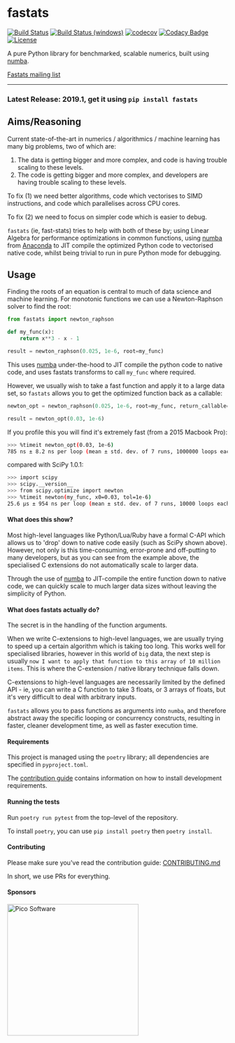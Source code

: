 # fastats
[![Build Status](https://travis-ci.org/fastats/fastats.svg?branch=master)](https://travis-ci.org/fastats/fastats)
[![Build Status (windows)](https://ci.appveyor.com/api/projects/status/9ufvyclit358sfb8/branch/master?svg=true)](https://ci.appveyor.com/project/pawroman/fastats/branch/master)
[![codecov](https://codecov.io/gh/fastats/fastats/branch/master/graph/badge.svg)](https://codecov.io/gh/fastats/fastats)
[![Codacy Badge](https://api.codacy.com/project/badge/Grade/2199521147834d58b9f0e8e155c97309)](https://www.codacy.com/app/dave.willmer/fastats?utm_source=github.com&amp;utm_medium=referral&amp;utm_content=fastats/fastats&amp;utm_campaign=Badge_Grade)
[![License](https://img.shields.io/badge/license-MIT-blue.svg)](https://opensource.org/licenses/MIT)

A pure Python library for benchmarked, scalable numerics, built using [numba](https://numba.pydata.org/).

[Fastats mailing list](https://groups.google.com/forum/#!forum/fastats)


---

### Latest Release: 2019.1, get it using ``pip install fastats``

## Aims/Reasoning


Current state-of-the-art in numerics / algorithmics / machine learning has many big problems, two of which are:

1. The data is getting bigger and more complex, and code is having trouble scaling to these levels.
2. The code is getting bigger and more complex, and developers are having trouble scaling to these levels.

To fix (1) we need better algorithms, code which vectorises to SIMD instructions, and code which parallelises across CPU cores.

To fix (2) we need to focus on simpler code which is easier to debug.

``fastats`` (ie, fast-stats) tries to help with both of these by; using Linear Algebra for performance optimizations in common functions,
using [numba](https://numba.pydata.org/)
from [Anaconda](https://www.anaconda.com/) to JIT compile the optimized Python code to
vectorised native code, whilst being trivial to run in pure Python mode for debugging.

## Usage

Finding the roots of an equation is central to much of data science and machine learning. For monotonic functions we can use a Newton-Raphson solver to find the root:

```python
from fastats import newton_raphson

def my_func(x):
    return x**3 - x - 1

result = newton_raphson(0.025, 1e-6, root=my_func)
```

This uses [numba](https://numba.pydata.org/) under-the-hood to JIT compile the python code to native code, and uses fastats transforms to call ``my_func`` where required.

However, we usually wish to take a fast function and apply it to a large data set, so ``fastats`` allows you to get the optimized function back as a callable:

```python
newton_opt = newton_raphson(0.025, 1e-6, root=my_func, return_callable=True)

result = newton_opt(0.03, 1e-6)
```

If you profile this you will find it's extremely fast (from a 2015 Macbook Pro):

```bash
>>> %timeit newton_opt(0.03, 1e-6)
785 ns ± 8.2 ns per loop (mean ± std. dev. of 7 runs, 1000000 loops each)
```

compared with SciPy 1.0.1:

 ```bash
 >>> import scipy
 >>> scipy.__version__
 >>> from scipy.optimize import newton
 >>> %timeit newton(my_func, x0=0.03, tol=1e-6)
25.6 µs ± 954 ns per loop (mean ± std. dev. of 7 runs, 10000 loops each)
 ```


#### What does this show?

Most high-level languages like Python/Lua/Ruby have a formal C-API which allows us to 'drop' down to native code easily (such as SciPy shown above). However, not only is this time-consuming, error-prone and off-putting to many developers, but as you can see from the example above, the specialised C extensions do not automatically scale to larger data.

Through the use of [numba](https://numba.pydata.org/) to JIT-compile the entire function down to native code, we can quickly scale to much larger data sizes without leaving the simplicity of Python.

#### What does fastats actually do?

The secret is in the handling of the function arguments.

When we write C-extensions to high-level languages, we are usually trying to speed up a certain algorithm which is taking too long. This works well for specialised libraries, however in this world of `big` data, the next step is usually `now I want to apply that function to this array of 10 million items`. This is where the C-extension / native library technique falls down.

C-extensions to high-level languages are necessarily limited by the defined API - ie, you can write a C function to take 3 floats, or 3 arrays of floats, but it's very difficult to deal with arbitrary inputs.

``fastats`` allows you to pass functions as arguments into ``numba``, and therefore abstract away the specific looping or concurrency constructs, resulting in faster, cleaner development time, as well as faster execution time.

#### Requirements

This project is managed using the `poetry` library; all dependencies are specified in `pyproject.toml`.

The [contribution guide](.github/CONTRIBUTING.md) contains information on how to install
development requirements.

#### Running the tests

Run `poetry run pytest` from the top-level of the repository.

To install `poetry`, you can use `pip install poetry` then `poetry install`.

#### Contributing

Please make sure you've read the contribution guide: [CONTRIBUTING.md](.github/CONTRIBUTING.md)

In short, we use PRs for everything.


#### Sponsors

<img src="http://pico-software.com/images/picosoftware.png" width="300" alt="Pico Software" title="Pico Software"/>
